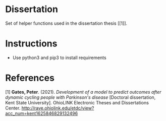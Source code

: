 # Dissertation

Set of helper functions used in the dissertation thesis [[1]].

# Instructions

* Use python3 and pip3 to install requirements

# References
<a id="1">[1]</a> 
__Gates, Peter__. (2021). _Development of a model to predict outcomes after dynamic cycling people with Parkinson's disease_ [Doctoral dissertation, Kent State University]. OhioLINK Electronic Theses and Dissertations Center. http://rave.ohiolink.edu/etdc/view?acc_num=kent1625846829132496
